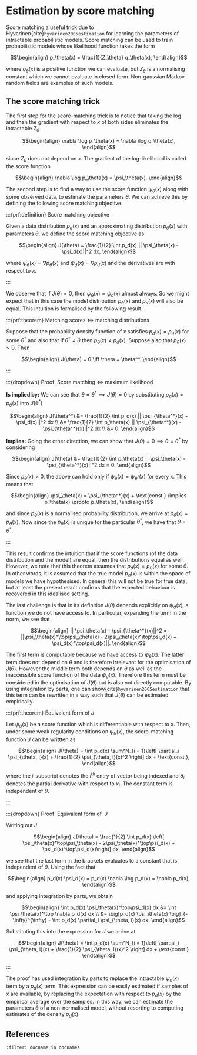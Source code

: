 # Estimation by score matching

Score matching a useful trick due to Hyvarinen{cite}`hyvarinen2005estimation` for learning the parameters of intractable probabilistic models.
Score matching can be used to train probabilistic models whose likelihood function takes the form

$$\begin{align}
p_\theta(x) = \frac{1}{Z_\theta} q_\theta(x),
\end{align}$$

where $q_\theta(x)$ is a positive function we can evaluate, but $Z_\theta$ is a normalising constant which we cannot evaluate in closed form.
Non-gaussian Markov random fields are examples of such models.

## The score matching trick

The first step for the score-matching trick is to notice that taking the log and then the gradient with respect to $x$ of both sides eliminates the intractable $Z_\theta$

$$\begin{align}
\nabla \log p_\theta(x) = \nabla \log q_\theta(x),
\end{align}$$

since $Z_\theta$ does not depend on $x$.
The gradient of the log-likelihood is called the score function

$$\begin{align}
\nabla \log p_\theta(x) = \psi_\theta(x).
\end{align}$$

The second step is to find a way to use the score function $\psi_\theta(x)$ along with some observed data, to estimate the parameters $\theta$.
We can achieve this by defining the following score matching objective.

:::{prf:definition} Score matching objective

Given a data distribution $p_d(x)$ and an approximating distribution $p_\theta(x)$ with parameters $\theta$, we define the score matching objective as
    
$$\begin{align}
J(\theta) = \frac{1}{2} \int p_d(x) || \psi_\theta(x) - \psi_d(x)||^2 dx,
\end{align}$$
    
where $\psi_\theta(x) = \nabla p_\theta(x)$ and $\psi_d(x) = \nabla p_d(x)$ and the derivatives are with respect to $x$.

:::

We observe that if $J(\theta) = 0$, then $\psi_\theta(x) = \psi_d(x)$ almost always.
So we might expect that in this case the model distribution $p_\theta(x)$ and $p_d(x)$ will also be equal. 
This intuition is formalised by the following result.

:::{prf:theorem} Matching scores $\iff$ matching distributions

Suppose that the probability density function of $x$ satisfies $p_d(x) = p_\theta(x)$ for some $\theta^*$ and also that if $\theta^* \neq \theta$ then $p_\theta(x) \neq p_d(x)$.
Suppose also that $p_\theta(x) > 0$. Then
    
$$\begin{align}
J(\theta) = 0 \iff \theta = \theta^*.
\end{align}$$
    
:::

:::{dropdown} Proof: Score matching $\iff$ maximum likelihood
    
    
__Is implied by:__
We can see that $\theta = \theta^* \implies J(\theta) = 0$ by substituting $p_d(x) = p_\theta(x)$ into $J(\theta^*)$ 
    
$$\begin{align}
J(\theta^*) &= \frac{1}{2} \int p_d(x) || \psi_{\theta^*}(x) - \psi_d(x)||^2 dx \\
            &= \frac{1}{2} \int p_\theta(x) || \psi_{\theta^*}(x) - \psi_{\theta^*}(x)||^2 dx \\
            &= 0.
\end{align}$$
    
__Implies:__
Going the other direction, we can show that $J(\theta) = 0 \implies \theta = \theta^*$ by considering
    
$$\begin{align}
J(\theta) &= \frac{1}{2} \int p_\theta(x) || \psi_\theta(x) - \psi_{\theta^*}(x)||^2 dx = 0.
\end{align}$$
    
Since $p_\theta(x) > 0$, the above can hold only if $\psi_\theta(x) = \psi_{\theta^*}(x)$ for every $x$. This means that
    
$$\begin{align}
\psi_\theta(x) = \psi_{\theta^*}(x) + \text{const.} \implies p_\theta(x) \propto p_\theta(x),
\end{align}$$
    
and since $p_\theta(x)$ is a normalised probability distribution, we arrive at $p_\theta(x) = p_\theta(x)$. Now since the $p_\theta(x)$ is unique for the particular $\theta^*$, we have that $\theta = \theta^*$.

:::

This result confirms the intuition that if the score functions (of the data distribution and the model) are equal, then the distributions equal as well.
However, we note that this theorem assumes that $p_d(x) = p_\theta(x)$ for some $\theta$.
In other words, it is assumed that the true model $p_d(x)$ is within the space of models we have hypothesised.
In general this will not be true for true data, but at least the present result confirms that the expected behaviour is recovered in this idealised setting.

The last challenge is that in its definition $J(\theta)$ depends explicitly on $\psi_d(x)$, a function we do not have access to.
In particular, expanding the term in the norm, we see that

$$\begin{align}
|| \psi_\theta(x) - \psi_{\theta^*}(x)||^2 = ||\psi_\theta(x)^\top\psi_\theta(x) - 2\psi_\theta(x)^\top\psi_d(x) + \psi_d(x)^\top\psi_d(x)||.
\end{align}$$

The first term is computable because we have access to $\psi_\theta(x)$.
The latter term does not depend on $\theta$ and is therefore irrelevant for the optimisation of $J(\theta)$.
However the middle term both depends on $\theta$ as well as the inaccessible score function of the data $\psi_d(x)$.
Therefore this term must be considered in the optimisation of $J(\theta)$ but is also not directly computable.
By using integration by parts, one can show{cite}`hyvarinen2005estimation` that this term can be rewritten in a way such that $J(\theta)$ can be estimated empirically.

:::{prf:theorem} Equivalent form of $J$

Let $\psi_\theta(x)$ be a score function which is differentiable with respect to $x.$
Then, under some weak regularity conditions on $\psi_\theta(x),$ the score-matching function $J$ can be writtten as
    
$$\begin{align}
J(\theta) = \int p_d(x) \sum^N_{i = 1}\left[ \partial_i \psi_{\theta, i}(x) + \frac{1}{2} \psi_{\theta, i}(x)^2 \right] dx + \text{const.},
\end{align}$$
    
where the $i$-subscript denotes the $i^{th}$ entry of vector being indexed and $\partial_i$ denotes the partial derivative with respect to $x_i$. The constant term is independent of $\theta$.
    
:::

:::{dropdown} Proof: Equivalent form of $~J$

    
Writing out $J$

$$\begin{align}
J(\theta) = \frac{1}{2} \int p_d(x) \left[ \psi_\theta(x)^\top\psi_\theta(x) - 2\psi_\theta(x)^\top\psi_d(x) + \psi_d(x)^\top\psi_d(x)\right] dx,
\end{align}$$
    
we see that the last term in the brackets evaluates to a constant that is independent of $\theta$. Using the fact that
    
$$\begin{align}
p_d(x) \psi_d(x) = p_d(x) \nabla \log p_d(x) = \nabla p_d(x),
\end{align}$$
    
and applying integration by parts, we obtain

$$\begin{align}
\int p_d(x) \psi_\theta(x)^\top\psi_d(x) dx &= \int \psi_\theta(x)^\top \nabla p_d(x) dx \\
&= \big[p_d(x) \psi_\theta(x) \big]_{-\infty}^{\infty} - \int p_d(x) \partial_i \psi_{\theta, i}(x) dx.
\end{align}$$
    
Substituting this into the expression for $J$ we arrive at
    
$$\begin{align}
J(\theta) = \int p_d(x) \sum^N_{i = 1}\left[ \partial_i \psi_{\theta, i}(x) + \frac{1}{2} \psi_{\theta, i}(x)^2 \right] dx + \text{const.}
\end{align}$$
    
:::



The proof has used integration by parts to replace the intractable $\psi_d(x)$ term by a $p_d(x)$ term.
This expression can be easily estimated if samples of $x$ are available, by replacing the expectation with respect to $p_d(x)$ by the empirical average over the samples.
In this way, we can estimate the parameters $\theta$ of a non-normalised model, without resorting to computing estimates of the density $p_d(x)$.

## References

```{bibliography}
:filter: docname in docnames
```